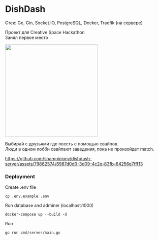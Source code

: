 # DishDash
Стек: Go, Gin, Socket.IO, PostgreSQL, Docker, Traefik (на сервере)

Проект для Creative Space Hackathon \
Занял первое место

<img src="https://github.com/shampiniony/dishdash-server/assets/79862574/0d0a7d7b-13d1-4a37-9c26-abb1c844b335" width="300">

Выбирай с друзьями где поесть с помощью свайпов. \
Люди в одном лобби свайпают заведения, пока не произойдет match.


https://github.com/shampiniony/dishdash-server/assets/79862574/6987d0d0-3d09-4c2e-83fb-64256e7fff13



### Deployment
Create .env file
```
cp .env.example .env
```

Run database and adminer (localhost:1000)
```
docker-compose up --build -d
```

Run
```
go run cmd/server/main.go
```
